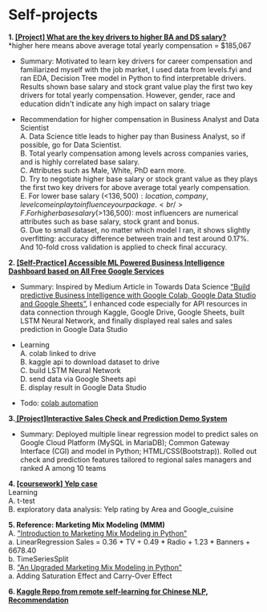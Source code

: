 # Self-projects
<b>1. <a href="https://github.com/sunnyskydream/Self-Projects/blob/main/%5BProject%5D_What_are_the_key_drivers_to_higher_BA_and_DS_salary.ipynb">[Project] What are the key drivers to higher BA and DS salary?</a></b> <br/> 
*higher here means above average total yearly compensation = $185,067<br/>
- Summary: Motivated to learn key drivers for career compensation and familiarized myself with the job market, I used data from levels.fyi and ran EDA, Decision Tree model in Python to find interpretable drivers. Results shown base salary and stock grant value play the first two key drivers for total yearly compensation. However, gender, race and education didn't indicate any high impact on salary triage<br/>

- Recommendation for higher compensation in Business Analyst and Data Scientist<br/>
A. Data Science title leads to higher pay than Business Analyst, so if possible, go for Data Scientist.<br/>
B. Total yearly compensation among levels across companies varies, and is highly correlated base salary.<br/>
C. Attributes such as Male, White, PhD earn more.<br/>
D. Try to negotiate higher base salary or stock grant value as they plays the first two key drivers for above average total yearly compensation.<br/>
E. For lower base salary (<$136,500): location, company, level come in play to influence your package.<br/>
F. For higher base salary(>$136,500): most influencers are numerical attributes such as base salary, stock grant and bonus.<br/>
G. Due to small dataset, no matter which model I ran, it shows slightly overfitting: accuracy difference between train and test around 0.17%. And 10-fold cross validation is applied to check final accuracy.

<b>2. <a href="https://github.com/sunnyskydream/Self-projects/blob/main/%5BSelf_Practice%5D_%22Build_predictive_Business_Intelligence_with_Google_Colab%2C_Google_Data_Studio_and_Google_Sheets%22.ipynb">[Self-Practice] Accessible ML Powered Business Intelligence Dashboard based on All Free Google Services</a></b> <br/> 
- Summary: Inspired by Medium Article in Towards Data Science <a href="https://towardsdatascience.com/build-predictive-business-intelligence-with-google-colab-google-data-studio-and-google-sheets-9a5c1559124f">“Build predictive Business Intelligence with Google Colab, Google Data Studio and Google Sheets”</a>, I enhanced code especially for API resources in data connection through Kaggle, Google Drive, Google Sheets, built LSTM Neural Network, and finally displayed real sales and sales prediction in Google Data Studio <br/> 

- Learning<br/>
A. colab linked to drive<br/>
B. kaggle api to download dataset to drive<br/>
C. build LSTM Neural Network<br/>
D. send data via Google Sheets api<br/>
E. display result in Google Data Studio<br/>
- Todo:  <a href="https://cloud.google.com/blog/products/application-development/how-to-schedule-a-recurring-python-script-on-gcp">colab automation</a> <br/>

<b>3.<a href="https://www.canva.com/design/DAFBQXmn93U/4IXx1Im1WmmZGRioegvW2Q/view"> [Project]Interactive Sales Check and Prediction Demo System</b></a> 
- Summary: Deployed multiple linear regression model to predict sales on Google Cloud Platform (MySQL in MariaDB); Common Gateway Interface (CGI) and model in Python; HTML/CSS(Bootstrap)). Rolled out check and prediction features tailored to regional sales managers and ranked A among 10 teams <br/> 

<b>4. <a href="https://github.com/sunnyskydream/Self-projects/blob/main/%5BProject%5D_Yelp_case.ipynb">[coursework] Yelp case</a> </b> <br/> 
Learning<br/>
A. t-test<br/>
B. exploratory data analysis: Yelp rating by Area and Google_cuisine<br/>

<b>5. Reference: Marketing Mix Modeling (MMM)</b> <br/> 
A. <a href="https://towardsdatascience.com/introduction-to-marketing-mix-modeling-in-python-d0dd81f4e794">"Introduction to Marketing Mix Modeling in Python"</a> <br/> 
a. LinearRegression
Sales = 0.36 * TV + 0.49 * Radio + 1.23 * Banners + 6678.40<br/> 
b. TimeSeriesSplit<br/> 
B. <a href="https://towardsdatascience.com/an-upgraded-marketing-mix-modeling-in-python-5ebb3bddc1b6">"An Upgraded Marketing Mix Modeling in Python"</a> <br/> 
a. Adding Saturation Effect and Carry-Over Effect

<b>6. <a href="https://www.kaggle.com/ashleypeilingwu/code">Kaggle Repo from remote self-learning for Chinese NLP, Recommendation</a></b> <br/> 


